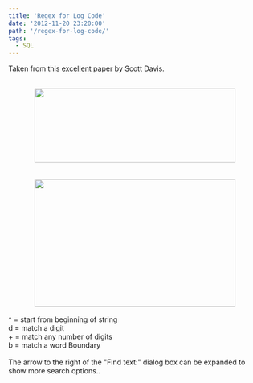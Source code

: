 ```yaml
---
title: 'Regex for Log Code'
date: '2012-11-20 23:20:00'
path: '/regex-for-log-code/'
tags:
  - SQL
---
```


Taken from this <a href="http://support.sas.com/resources/papers/proceedings12/219-2012.pdf">excellent paper</a> by Scott Davis.<br /><br /><div style="clear: both; text-align: center;"><a href="http://1.bp.blogspot.com/-l5s4T4Ghz9w/UKwFDxyZbzI/AAAAAAAAATc/BjrY1Bl4DH8/s1600/a1.PNG" style="margin-left: 1em; margin-right: 1em;"><img border="0" height="147" src="http://1.bp.blogspot.com/-l5s4T4Ghz9w/UKwFDxyZbzI/AAAAAAAAATc/BjrY1Bl4DH8/s400/a1.PNG" width="400" /></a></div><br /><br /><div style="clear: both; text-align: center;"><a href="http://1.bp.blogspot.com/-pahvwJVI_3c/UKwPorj1HyI/AAAAAAAAATs/AwzdKhzVgKk/s1600/a1.PNG" style="margin-left: 1em; margin-right: 1em;"><img border="0" height="253" src="http://1.bp.blogspot.com/-pahvwJVI_3c/UKwPorj1HyI/AAAAAAAAATs/AwzdKhzVgKk/s400/a1.PNG" width="400" /></a></div><br />^ = start from beginning of string<br />d = match a digit<br />+ = match any number of digits<br />b = match a word Boundary<br /><br />The arrow to the right of the "Find text:" dialog box can be expanded to show more search options..<br /><br />
